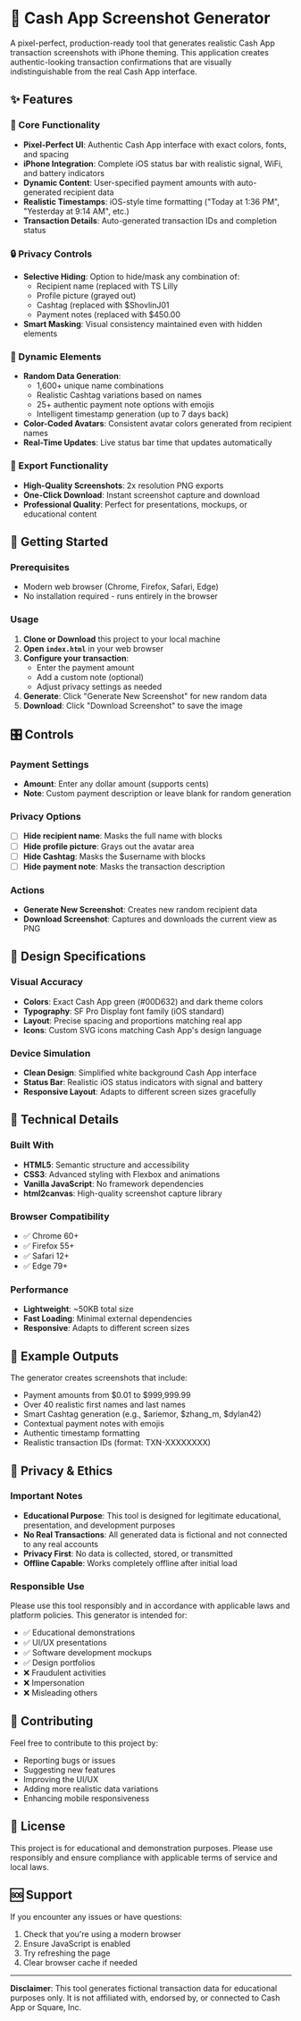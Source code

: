 # 📱 Cash App Screenshot Generator

A pixel-perfect, production-ready tool that generates realistic Cash App transaction screenshots with iPhone theming. This application creates authentic-looking transaction confirmations that are visually indistinguishable from the real Cash App interface.

## ✨ Features

### 🎯 Core Functionality
- **Pixel-Perfect UI**: Authentic Cash App interface with exact colors, fonts, and spacing
- **iPhone Integration**: Complete iOS status bar with realistic signal, WiFi, and battery indicators
- **Dynamic Content**: User-specified payment amounts with auto-generated recipient data
- **Realistic Timestamps**: iOS-style time formatting ("Today at 1:36 PM", "Yesterday at 9:14 AM", etc.)
- **Transaction Details**: Auto-generated transaction IDs and completion status

### 🔒 Privacy Controls
- **Selective Hiding**: Option to hide/mask any combination of:
  - Recipient name (replaced with TS Lilly
  - Profile picture (grayed out)
  - Cashtag (replaced with $ShovlinJ01
  - Payment notes (replaced with $450.00
- **Smart Masking**: Visual consistency maintained even with hidden elements

### 🎨 Dynamic Elements
- **Random Data Generation**: 
  - 1,600+ unique name combinations
  - Realistic Cashtag variations based on names
  - 25+ authentic payment note options with emojis
  - Intelligent timestamp generation (up to 7 days back)
- **Color-Coded Avatars**: Consistent avatar colors generated from recipient names
- **Real-Time Updates**: Live status bar time that updates automatically

### 📸 Export Functionality
- **High-Quality Screenshots**: 2x resolution PNG exports
- **One-Click Download**: Instant screenshot capture and download
- **Professional Quality**: Perfect for presentations, mockups, or educational content

## 🚀 Getting Started

### Prerequisites
- Modern web browser (Chrome, Firefox, Safari, Edge)
- No installation required - runs entirely in the browser

### Usage

1. **Clone or Download** this project to your local machine
2. **Open `index.html`** in your web browser
3. **Configure your transaction**:
   - Enter the payment amount
   - Add a custom note (optional)
   - Adjust privacy settings as needed
4. **Generate**: Click "Generate New Screenshot" for new random data
5. **Download**: Click "Download Screenshot" to save the image

## 🎛️ Controls

### Payment Settings
- **Amount**: Enter any dollar amount (supports cents)
- **Note**: Custom payment description or leave blank for random generation

### Privacy Options
- ☐ **Hide recipient name**: Masks the full name with blocks
- ☐ **Hide profile picture**: Grays out the avatar area
- ☐ **Hide Cashtag**: Masks the $username with blocks
- ☐ **Hide payment note**: Masks the transaction description

### Actions
- **Generate New Screenshot**: Creates new random recipient data
- **Download Screenshot**: Captures and downloads the current view as PNG

## 🎨 Design Specifications

### Visual Accuracy
- **Colors**: Exact Cash App green (#00D632) and dark theme colors
- **Typography**: SF Pro Display font family (iOS standard)
- **Layout**: Precise spacing and proportions matching real app
- **Icons**: Custom SVG icons matching Cash App's design language

### Device Simulation
- **Clean Design**: Simplified white background Cash App interface
- **Status Bar**: Realistic iOS status indicators with signal and battery
- **Responsive Layout**: Adapts to different screen sizes gracefully

## 🔧 Technical Details

### Built With
- **HTML5**: Semantic structure and accessibility
- **CSS3**: Advanced styling with Flexbox and animations
- **Vanilla JavaScript**: No framework dependencies
- **html2canvas**: High-quality screenshot capture library

### Browser Compatibility
- ✅ Chrome 60+
- ✅ Firefox 55+
- ✅ Safari 12+
- ✅ Edge 79+

### Performance
- **Lightweight**: ~50KB total size
- **Fast Loading**: Minimal external dependencies
- **Responsive**: Adapts to different screen sizes

## 📱 Example Outputs

The generator creates screenshots that include:
- Payment amounts from $0.01 to $999,999.99
- Over 40 realistic first names and last names
- Smart Cashtag generation (e.g., $ariemor, $zhang_m, $dylan42)
- Contextual payment notes with emojis
- Authentic timestamp formatting
- Realistic transaction IDs (format: TXN-XXXXXXXX)

## 🔐 Privacy & Ethics

### Important Notes
- **Educational Purpose**: This tool is designed for legitimate educational, presentation, and development purposes
- **No Real Transactions**: All generated data is fictional and not connected to any real accounts
- **Privacy First**: No data is collected, stored, or transmitted
- **Offline Capable**: Works completely offline after initial load

### Responsible Use
Please use this tool responsibly and in accordance with applicable laws and platform policies. This generator is intended for:
- ✅ Educational demonstrations
- ✅ UI/UX presentations
- ✅ Software development mockups
- ✅ Design portfolios
- ❌ Fraudulent activities
- ❌ Impersonation
- ❌ Misleading others

## 🤝 Contributing

Feel free to contribute to this project by:
- Reporting bugs or issues
- Suggesting new features
- Improving the UI/UX
- Adding more realistic data variations
- Enhancing mobile responsiveness

## 📄 License

This project is for educational and demonstration purposes. Please use responsibly and ensure compliance with applicable terms of service and local laws.

## 🆘 Support

If you encounter any issues or have questions:
1. Check that you're using a modern browser
2. Ensure JavaScript is enabled
3. Try refreshing the page
4. Clear browser cache if needed

---

**Disclaimer**: This tool generates fictional transaction data for educational purposes only. It is not affiliated with, endorsed by, or connected to Cash App or Square, Inc. 